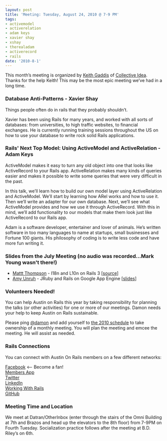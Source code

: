 ```yaml
---
layout: post
title: 'Meeting: Tuesday, August 24, 2010 @ 7-9 PM'
tags:
- activemodel
- activerelation
- adam keys
- xavier shay
- xshay
- therealadam
- activerecord
- rails
date: '2010-8-1'
---
```

This month’s meeting is organized by [Keith Gaddis](http://karmajunkie.com/) of [Collective Idea](http://collectiveidea.com/). Thanks for the help Keith! This may be the most epic meeting we’ve had in a long time.

### Database Anti-Patterns - Xavier Shay

Things people often do in rails that they probably shouldn’t.

Xavier has been using Rails for many years, and worked with all sorts of databases: from universities, to high traffic websites, to financial exchanges. He is currently running training sessions throughout the US on how to use your database to write rock solid Rails applications.

### Rails' Next Top Model: Using ActiveModel and ActiveRelation - Adam Keys

ActiveModel makes it easy to turn any old object into one that looks like ActiveRecord to your Rails app. ActiveRelation makes many kinds of queries easier and makes it possible to write some queries that were very difficult in the past.

In this talk, we’ll learn how to build our own model layer using ActiveRelation and ActiveModel. We’ll start by learning how ARel works and how to use it. Then we’ll write an adapter for our own database. Next, we’ll see what ActiveModel provides and how we use it through ActiveRecord. With this in mind, we’ll add functionality to our models that make them look just like ActiveRecord to our Rails app.

Adam is a software developer, entertainer and lover of animals. He’s written software in too many languages to name at startups, small businesses and Fortune 100 giants. His philosophy of coding is to write less code and have more fun writing it.

### Slides from the July Meeting (no audio was recorded...Mark Young wasn't there!)

- [Mattt Thompson](http://mattt.me/) - I18n and L10n on Rails 3 [[source](http://github.com/mattt/Rails-I18n-Example)]
- [Amy Unruh](http://www.amy-jo.com/) - JRuby and Rails on Google App Engine [[slides](http://amy.s3.amazonaws.com/presentations/gae_rails.pdf)]

### Volunteers Needed!

You can help Austin on Rails this year by taking responsibility for planning the talks (or other activities) for one or more of our meetings. Damon needs your help to keep Austin on Rails sustainable.

Please ping [@damon](http://twitter.com/damon) and add yourself to [the 2010 schedule](http://wiki.github.com/austinonrails/members/2010-meetings) to take ownership of a monthly meeting. You will plan the meeting and emcee the meeting. He will assist as needed.

### Rails Connections

You can connect with Austin On Rails members on a few different networks:

[Facebook](http://www.facebook.com/austinonrails) <—- Become a fan!  
  [Members App](http://members.austinonrails.org)  
 [Twitter](http://twitter.com/austinonrails)  
 [LinkedIn](http://www.linkedin.com/groups?gid=37006)  
 [Working With Rails](http://www.workingwithrails.com/group/4451-austin-on-rails)  
 [GitHub](http://github.com/austinonrails)

### Meeting Time and Location

We meet at Datran/OtherInbox (enter through the stairs of the Omni Building at 7th and Brazos and head up the elevators to the 8th floor) from 7-9PM on Fourth Tuesday. Socialization practice follows after the meeting at B.D. Riley’s on 6th.

